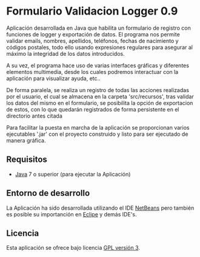 Formulario Validacion Logger 0.9
================================

Aplicación desarrollada en Java que habilita un formulario de registro con funciones de logger
y exportación de datos. El programa nos permite validar emails, nombres, apellidos, teléfonos,
fechas de nacimiento y códigos postales, todo ello usando expresiones regulares para asegurar al
máximo la integridad de los datos introducidos.

A su vez, el programa hace uso de varias interfaces gráficas y diferentes elementos multimedia, 
desde los cuales podremos interactuar con la aplicación para visualizar ayuda, etc..

De forma paralela, se realiza un registro de todas las acciones realizadas por el usuario, el cual
se almacena en la carpeta 'src/recursos', tras validar los datos del mismo en el formulario, se 
posibilita la opción de exportacion de estos, con lo que quedarán registrados de forma persistente
en el directorio antes citada

Para facilitar la puesta en marcha de la aplicación se proporcionan varios ejecutables '.jar' con
el proyecto construido y listo para ser ejecutado de manera gráfica.

## Requisitos
- [Java] 7 o superior (para ejecutar la Aplicación)

## Entorno de desarrollo
La Aplicación ha sido desarrollada utilizando el IDE [NetBeans] pero también es posible su 
importanción en [Eclipe] y demás IDE's.

## Licencia
Esta aplicación se ofrece bajo licencia [GPL versión 3].

[GPL versión 3]: https://www.gnu.org/licenses/gpl-3.0.en.html
[NetBeans]: https://netbeans.org/
[Eclipe]: https://eclipse.org/
[Java]: https://www.java.com/